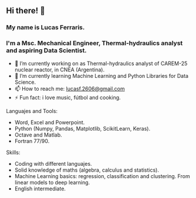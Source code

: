 ## Hi there! 👋
### My name is Lucas Ferraris. 
### I'm a Msc. Mechanical Engineer, Thermal-hydraulics analyst and aspiring Data Scientist.
- 🔭 I’m currently working on as Thermal-hydraulics analyst of CAREM-25 nuclear reactor, in CNEA (Argentina).
- 🌱 I’m currently learning Machine Learning and Python Libraries for Data Science.
- 📫 How to reach me: lucasf.2606@gmail.com
- ⚡ Fun fact: i love music, fútbol and cooking.

Languajes and Tools:
- Word, Excel and Powerpoint.
- Python (Numpy, Pandas, Matplotlib, ScikitLearn, Keras).
- Octave and Matlab.
- Fortran 77/90.

Skills:
- Coding with different languajes.
- Solid knowledge of maths (algebra, calculus and statistics).
- Machine Learning basics: regression, classification and clustering. From linear models to deep learning.
- English intermediate.

<!--
**lucasf26/lucasf26** is a ✨ _special_ ✨ repository because its `README.md` (this file) appears on your GitHub profile.

Here are some ideas to get you started:

- 🔭 I’m currently working on ...
- 🌱 I’m currently learning ...
- 👯 I’m looking to collaborate on ...
- 🤔 I’m looking for help with ...
- 💬 Ask me about ...
- 📫 How to reach me: ...
- 😄 Pronouns: ...
- ⚡ Fun fact: ...
-->

